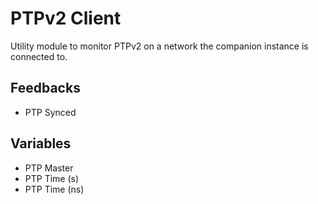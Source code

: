 # PTPv2 Client

Utility module to monitor PTPv2 on a network the companion instance is connected to.

## Feedbacks

- PTP Synced

## Variables

- PTP Master
- PTP Time (s)
- PTP Time (ns)
